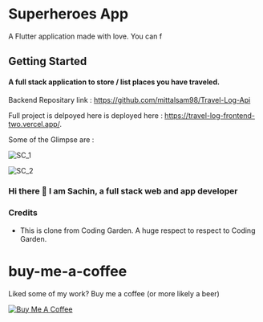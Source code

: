 # Superheroes App

A Flutter application made with love. You can f

## Getting Started

#### A full stack application to store / list places you have traveled.

Backend Repositary link : https://github.com/mittalsam98/Travel-Log-Api

Full project is delpoyed here is deployed here :  https://travel-log-frontend-two.vercel.app/.


Some of the Glimpse are :

![SC_1](https://user-images.githubusercontent.com/42431274/126252158-7d86c4ba-53d2-4b7d-8c76-ef794706131e.PNG)

![SC_2](https://user-images.githubusercontent.com/42431274/126252268-295a885f-2a04-4e52-b22d-1d8973f4cb10.PNG)


### Hi there 👋 I am Sachin, a full stack web and app developer 

###  Credits 

 - This is clone from Coding Garden. A huge respect to respect to Coding Garden. 

# buy-me-a-coffee
Liked some of my work? Buy me a coffee (or more likely a beer)

<a href="https://www.buymeacoffee.com/sachinm" target="_blank"><img src="https://bmc-cdn.nyc3.digitaloceanspaces.com/BMC-button-images/custom_images/orange_img.png" alt="Buy Me A Coffee" style="height: auto !important;width: auto !important;" ></a>


